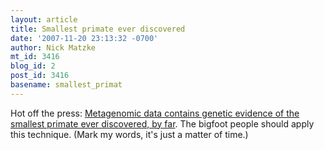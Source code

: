 ```yaml
---
layout: article
title: Smallest primate ever discovered
date: '2007-11-20 23:13:32 -0700'
author: Nick Matzke
mt_id: 3416
blog_id: 2
post_id: 3416
basename: smallest_primat
---
```

Hot off the press:  [Metagenomic data contains genetic evidence of the smallest primate ever discovered, by far](http://suicyte.wordpress.com/2007/11/20/smallest-primate-ever-discovered/).  The bigfoot people should apply this technique. (Mark my words, it's just a matter of time.)
